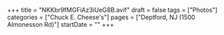 +++
title = "NKKbr9fMGFiAz3iUeG8B.avif"
draft = false
tags = ["Photos"]
categories = ["Chuck E. Cheese's"]
pages = ["Deptford, NJ (1500 Almonesson Rd)"]
startDate = ""
+++
